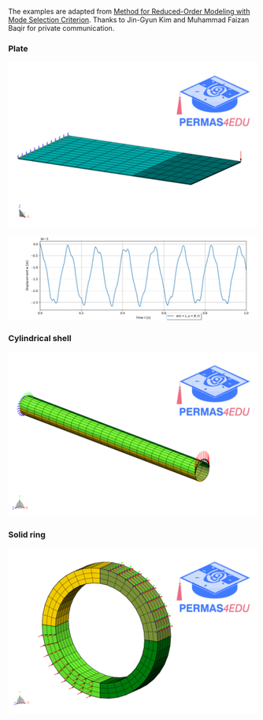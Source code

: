 The examples are adapted from [Method for Reduced-Order Modeling with Mode Selection Criterion](https://doi.org/10.2514/1.J064414). Thanks to Jin-Gyun Kim and Muhammad Faizan Baqir for private communication.

### Plate 
![nonmatching mesh](nonmatching_mesh.png)

![Transient  response](Transient_response.png)

### Cylindrical shell

![Cylindrical shell](cylindrical_shell.png)

### Solid ring

![Solid ring](ring_model.png)
